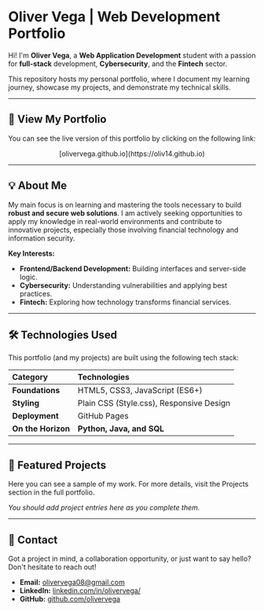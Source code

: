 # Oliver Vega | Web Development Portfolio

Hi! I'm **Oliver Vega**, a **Web Application Development** student with a passion for **full-stack** development, **Cybersecurity**, and the **Fintech** sector.

This repository hosts my personal portfolio, where I document my learning journey, showcase my projects, and demonstrate my technical skills.

---

## 🚀 View My Portfolio

You can see the live version of this portfolio by clicking on the following link:

$$\text{[olivervega.github.io](https://oliv14.github.io)}$$

---

## 💡 About Me

My main focus is on learning and mastering the tools necessary to build **robust and secure web solutions**. I am actively seeking opportunities to apply my knowledge in real-world environments and contribute to innovative projects, especially those involving financial technology and information security.

**Key Interests:**
* **Frontend/Backend Development:** Building interfaces and server-side logic.
* **Cybersecurity:** Understanding vulnerabilities and applying best practices.
* **Fintech:** Exploring how technology transforms financial services.

---

## 🛠️ Technologies Used

This portfolio (and my projects) are built using the following tech stack:

| Category | Technologies |
| :--- | :--- |
| **Foundations** | HTML5, CSS3, JavaScript (ES6+) |
| **Styling** | Plain CSS (Style.css), Responsive Design |
| **Deployment** | GitHub Pages |
| **On the Horizon** | **Python, Java, and SQL** |

---

## 📂 Featured Projects

Here you can see a sample of my work. For more details, visit the Projects section in the full portfolio.

*You should add project entries here as you complete them.*

---

## 🤝 Contact

Got a project in mind, a collaboration opportunity, or just want to say hello? Don't hesitate to reach out!

* **Email:** [olivervega08@gmail.com](mailto:olivervega08@gmail.com)
* **LinkedIn:** [linkedin.com/in/olivervega/](https://www.linkedin.com/in/olivervega/) 
* **GitHub:** [github.com/olivervega](https://github.com/olivervega) 

